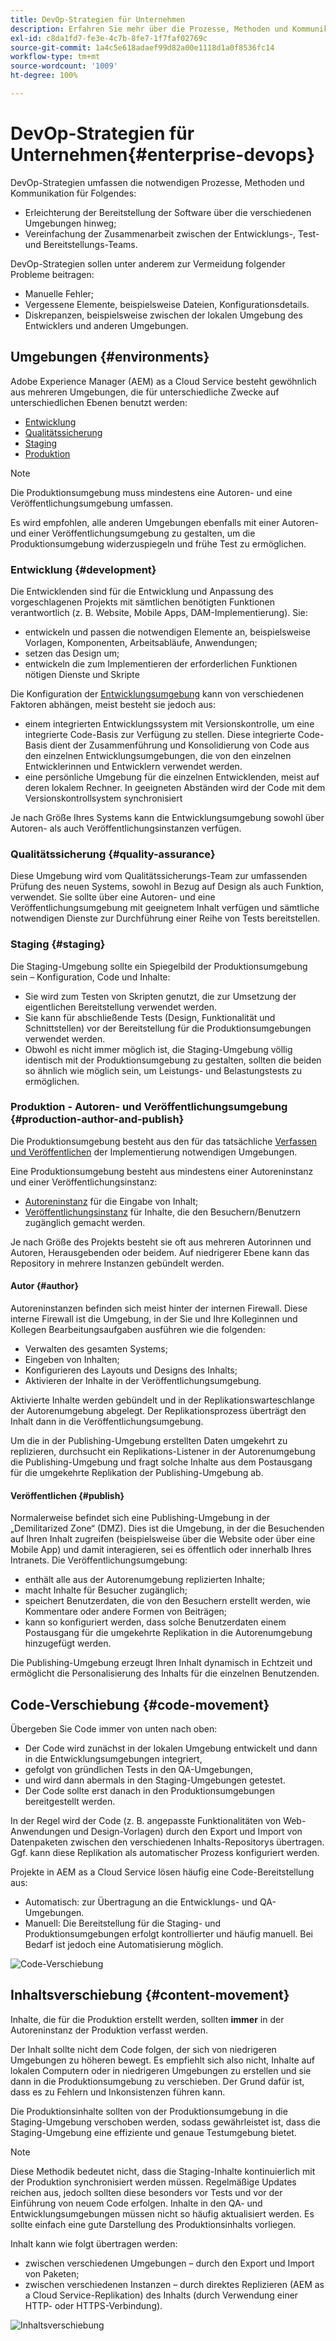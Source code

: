 ```yaml
---
title: DevOp-Strategien für Unternehmen
description: Erfahren Sie mehr über die Prozesse, Methoden und Kommunikation, die zur Vereinfachung von Bereitstellung und Zusammenarbeit nötig sind.
exl-id: c8da1fd7-fe3e-4c7b-8fe7-1f7faf02769c
source-git-commit: 1a4c5e618adaef99d82a00e1118d1a0f8536fc14
workflow-type: tm+mt
source-wordcount: '1009'
ht-degree: 100%

---
```


# DevOp-Strategien für Unternehmen{#enterprise-devops}

DevOp-Strategien umfassen die notwendigen Prozesse, Methoden und Kommunikation für Folgendes:

* Erleichterung der Bereitstellung der Software über die verschiedenen Umgebungen hinweg;
* Vereinfachung der Zusammenarbeit zwischen der Entwicklungs-, Test- und Bereitstellungs-Teams.

DevOp-Strategien sollen unter anderem zur Vermeidung folgender Probleme beitragen:

* Manuelle Fehler;
* Vergessene Elemente, beispielsweise Dateien, Konfigurationsdetails.
* Diskrepanzen, beispielsweise zwischen der lokalen Umgebung des Entwicklers und anderen Umgebungen.

## Umgebungen {#environments}

Adobe Experience Manager (AEM) as a Cloud Service besteht gewöhnlich aus mehreren Umgebungen, die für unterschiedliche Zwecke auf unterschiedlichen Ebenen benutzt werden:

* [Entwicklung](#development)
* [Qualitätssicherung](#quality-assurance)
* [Staging  ](#staging)
* [Produktion](#production-author-and-publish)

>[!NOTE]
>
>Die Produktionsumgebung muss mindestens eine Autoren- und eine Veröffentlichungsumgebung umfassen.
>
>Es wird empfohlen, alle anderen Umgebungen ebenfalls mit einer Autoren- und einer Veröffentlichungsumgebung zu gestalten, um die Produktionsumgebung widerzuspiegeln und frühe Test zu ermöglichen.

### Entwicklung {#development}

Die Entwicklenden sind für die Entwicklung und Anpassung des vorgeschlagenen Projekts mit sämtlichen benötigten Funktionen verantwortlich (z. B. Website, Mobile Apps, DAM-Implementierung). Sie:

* entwickeln und passen die notwendigen Elemente an, beispielsweise Vorlagen, Komponenten, Arbeitsabläufe, Anwendungen;
* setzen das Design um;
* entwickeln die zum Implementieren der erforderlichen Funktionen nötigen Dienste und Skripte

Die Konfiguration der [Entwicklungsumgebung](/help/implementing/developing/introduction/development-guidelines.md) kann von verschiedenen Faktoren abhängen, meist besteht sie jedoch aus:

* einem integrierten Entwicklungssystem mit Versionskontrolle, um eine integrierte Code-Basis zur Verfügung zu stellen. Diese integrierte Code-Basis dient der Zusammenführung und Konsolidierung von Code aus den einzelnen Entwicklungsumgebungen, die von den einzelnen Entwicklerinnen und Entwicklern verwendet werden.
* eine persönliche Umgebung für die einzelnen Entwicklenden, meist auf deren lokalem Rechner. In geeigneten Abständen wird der Code mit dem Versionskontrollsystem synchronisiert

Je nach Größe Ihres Systems kann die Entwicklungsumgebung sowohl über Autoren- als auch Veröffentlichungsinstanzen verfügen.

### Qualitätssicherung {#quality-assurance}

Diese Umgebung wird vom Qualitätssicherungs-Team zur umfassenden Prüfung des neuen Systems, sowohl in Bezug auf Design als auch Funktion, verwendet. Sie sollte über eine Autoren- und eine Veröffentlichungsumgebung mit geeignetem Inhalt verfügen und sämtliche notwendigen Dienste zur Durchführung einer Reihe von Tests bereitstellen.

### Staging   {#staging}

Die Staging-Umgebung sollte ein Spiegelbild der Produktionsumgebung sein – Konfiguration, Code und Inhalte:

* Sie wird zum Testen von Skripten genutzt, die zur Umsetzung der eigentlichen Bereitstellung verwendet werden.
* Sie kann für abschließende Tests (Design, Funktionalität und Schnittstellen) vor der Bereitstellung für die Produktionsumgebungen verwendet werden.
* Obwohl es nicht immer möglich ist, die Staging-Umgebung völlig identisch mit der Produktionsumgebung zu gestalten, sollten die beiden so ähnlich wie möglich sein, um Leistungs- und Belastungstests zu ermöglichen.

### Produktion - Autoren- und Veröffentlichungsumgebung   {#production-author-and-publish}

Die Produktionsumgebung besteht aus den für das tatsächliche [Verfassen und Veröffentlichen](/help/sites-cloud/authoring/author-publish.md) der Implementierung notwendigen Umgebungen.

Eine Produktionsumgebung besteht aus mindestens einer Autoreninstanz und einer Veröffentlichungsinstanz:

* [Autoreninstanz](#author) für die Eingabe von Inhalt;
* [Veröffentlichungsinstanz](#publish) für Inhalte, die den Besuchern/Benutzern zugänglich gemacht werden.

Je nach Größe des Projekts besteht sie oft aus mehreren Autorinnen und Autoren, Herausgebenden oder beidem. Auf niedrigerer Ebene kann das Repository in mehrere Instanzen gebündelt werden.

#### Autor {#author}

Autoreninstanzen befinden sich meist hinter der internen Firewall. Diese interne Firewall ist die Umgebung, in der Sie und Ihre Kolleginnen und Kollegen Bearbeitungsaufgaben ausführen wie die folgenden:

* Verwalten des gesamten Systems;
* Eingeben von Inhalten;
* Konfigurieren des Layouts und Designs des Inhalts;
* Aktivieren der Inhalte in der Veröffentlichungsumgebung.

Aktivierte Inhalte werden gebündelt und in der Replikationswarteschlange der Autorenumgebung abgelegt. Der Replikationsprozess überträgt den Inhalt dann in die Veröffentlichungsumgebung.

Um die in der Publishing-Umgebung erstellten Daten umgekehrt zu replizieren, durchsucht ein Replikations-Listener in der Autorenumgebung die Publishing-Umgebung und fragt solche Inhalte aus dem Postausgang für die umgekehrte Replikation der Publishing-Umgebung ab.

#### Veröffentlichen {#publish}

Normalerweise befindet sich eine Publishing-Umgebung in der „Demilitarized Zone“ (DMZ). Dies ist die Umgebung, in der die Besuchenden auf Ihren Inhalt zugreifen (beispielsweise über die Website oder über eine Mobile App) und damit interagieren, sei es öffentlich oder innerhalb Ihres Intranets. Die Veröffentlichungsumgebung:

* enthält alle aus der Autorenumgebung replizierten Inhalte;
* macht Inhalte für Besucher zugänglich;
* speichert Benutzerdaten, die von den Besuchern erstellt werden, wie Kommentare oder andere Formen von Beiträgen;
* kann so konfiguriert werden, dass solche Benutzerdaten einem Postausgang für die umgekehrte Replikation in die Autorenumgebung hinzugefügt werden.

Die Publishing-Umgebung erzeugt Ihren Inhalt dynamisch in Echtzeit und ermöglicht die Personalisierung des Inhalts für die einzelnen Benutzenden.

## Code-Verschiebung {#code-movement}

Übergeben Sie Code immer von unten nach oben:

* Der Code wird zunächst in der lokalen Umgebung entwickelt und dann in die Entwicklungsumgebungen integriert,
* gefolgt von gründlichen Tests in den QA-Umgebungen,
* und wird dann abermals in den Staging-Umgebungen getestet.
* Der Code sollte erst danach in den Produktionsumgebungen bereitgestellt werden.

In der Regel wird der Code (z. B. angepasste Funktionalitäten von Web-Anwendungen und Design-Vorlagen) durch den Export und Import von Datenpaketen zwischen den verschiedenen Inhalts-Repositorys übertragen. Ggf. kann diese Replikation als automatischer Prozess konfiguriert werden.

Projekte in AEM as a Cloud Service lösen häufig eine Code-Bereitstellung aus:

* Automatisch: zur Übertragung an die Entwicklungs- und QA-Umgebungen.
* Manuell: Die Bereitstellung für die Staging- und Produktionsumgebungen erfolgt kontrollierter und häufig manuell. Bei Bedarf ist jedoch eine Automatisierung möglich.

![Code-Verschiebung](assets/code-movement.png)

## Inhaltsverschiebung {#content-movement}

Inhalte, die für die Produktion erstellt werden, sollten **immer** in der Autoreninstanz der Produktion verfasst werden.

Der Inhalt sollte nicht dem Code folgen, der sich von niedrigeren Umgebungen zu höheren bewegt. Es empfiehlt sich also nicht, Inhalte auf lokalen Computern oder in niedrigeren Umgebungen zu erstellen und sie dann in die Produktionsumgebung zu verschieben. Der Grund dafür ist, dass es zu Fehlern und Inkonsistenzen führen kann.

Die Produktionsinhalte sollten von der Produktionsumgebung in die Staging-Umgebung verschoben werden, sodass gewährleistet ist, dass die Staging-Umgebung eine effiziente und genaue Testumgebung bietet.

>[!NOTE]
>
>Diese Methodik bedeutet nicht, dass die Staging-Inhalte kontinuierlich mit der Produktion synchronisiert werden müssen. Regelmäßige Updates reichen aus, jedoch sollten diese besonders vor Tests und vor der Einführung von neuem Code erfolgen. Inhalte in den QA- und Entwicklungsumgebungen müssen nicht so häufig aktualisiert werden. Es sollte einfach eine gute Darstellung des Produktionsinhalts vorliegen.

Inhalt kann wie folgt übertragen werden:

* zwischen verschiedenen Umgebungen – durch den Export und Import von Paketen;
* zwischen verschiedenen Instanzen – durch direktes Replizieren (AEM as a Cloud Service-Replikation) des Inhalts (durch Verwendung einer HTTP- oder HTTPS-Verbindung).

![Inhaltsverschiebung](assets/content-movement.png)
